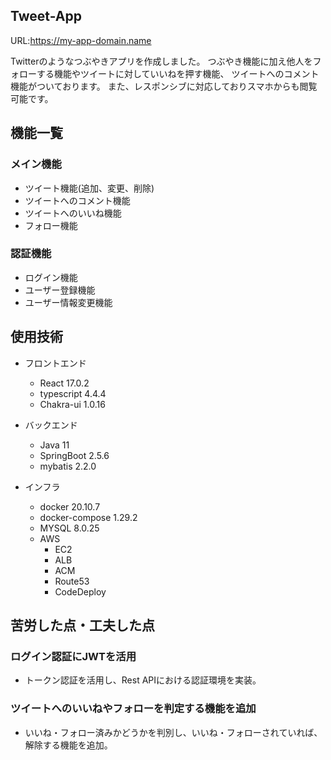 ## Tweet-App

URL:https://my-app-domain.name

Twitterのようなつぶやきアプリを作成しました。
つぶやき機能に加え他人をフォローする機能やツイートに対していいねを押す機能、
ツイートへのコメント機能がついております。
また、レスポンシブに対応しておりスマホからも閲覧可能です。

## 機能一覧
### メイン機能
- ツイート機能(追加、変更、削除)
- ツイートへのコメント機能
- ツイートへのいいね機能
- フォロー機能

### 認証機能
- ログイン機能
- ユーザー登録機能
- ユーザー情報変更機能

## 使用技術
- フロントエンド
  - React 17.0.2
  - typescript 4.4.4
  - Chakra-ui 1.0.16

- バックエンド
  - Java 11
  - SpringBoot 2.5.6
  - mybatis 2.2.0

- インフラ
  - docker 20.10.7
  - docker-compose 1.29.2
  - MYSQL 8.0.25
  - AWS
    - EC2
    - ALB
    - ACM
    - Route53
    - CodeDeploy

## 苦労した点・工夫した点
### ログイン認証にJWTを活用
- トークン認証を活用し、Rest APIにおける認証環境を実装。

### ツイートへのいいねやフォローを判定する機能を追加
- いいね・フォロー済みかどうかを判別し、いいね・フォローされていれば、解除する機能を追加。